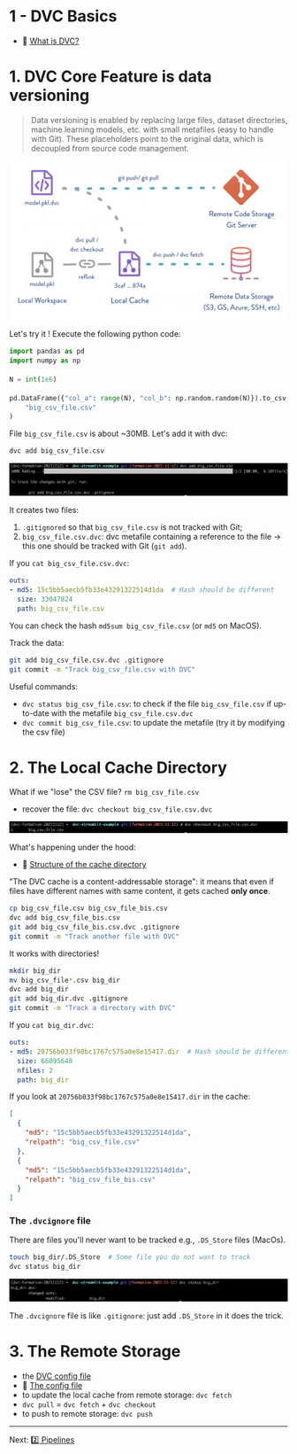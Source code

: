 1 - DVC Basics
===

- :link: [What is DVC?](https://dvc.org/doc/user-guide/what-is-dvc)

# 1. DVC Core Feature is data versioning

> Data versioning is enabled by replacing large files, dataset directories, machine learning models, etc. with small metafiles (easy to handle with Git). These placeholders point to the original data, which is decoupled from source code management.

![DVC Principle](./images/dvc-principle.png)

Let's try it !
Execute the following python code:

```python
import pandas as pd
import numpy as np

N = int(1e6)

pd.DataFrame({"col_a": range(N), "col_b": np.random.random(N)}).to_csv(
    "big_csv_file.csv"
)
```

File `big_csv_file.csv` is about ~30MB. Let's add it with dvc:
```bash
dvc add big_csv_file.csv
```
![dvc add](./images/dvc-add.png)

It creates two files:
1. `.gitignored` so that `big_csv_file.csv` is not tracked with Git;
2. `big_csv_file.csv.dvc`: dvc metafile containing a reference to the file -> this one should be tracked with Git (`git add`).

If you `cat big_csv_file.csv.dvc`:
```yaml
outs:
- md5: 15c5bb5aecb5fb33e43291322514d1da  # Hash should be different
  size: 33047824
  path: big_csv_file.csv
```

You can check the hash `md5sum big_csv_file.csv` (or `md5` on MacOS).

Track the data:
```bash
git add big_csv_file.csv.dvc .gitignore
git commit -m "Track big_csv_file.csv with DVC"
```

Useful commands:
- `dvc status big_csv_file.csv`: to check if the file `big_csv_file.csv` if up-to-date with the metafile `big_csv_file.csv.dvc`
- `dvc commit big_csv_file.csv`: to update the metafile (try it by modifying the csv file)

# 2. The Local Cache Directory

What if we "lose" the CSV file? `rm big_csv_file.csv`
- recover the file: `dvc checkout big_csv_file.csv.dvc`

![dvc checkout](./images/dvc-checkout.png)

What's happening under the hood:
- :link: [Structure of the cache directory](https://dvc.org/doc/user-guide/project-structure/internal-files#structure-of-the-cache-directory)

"The DVC cache is a content-addressable storage": it means that even if files have different names with same content, it gets cached **only once**.

```bash
cp big_csv_file.csv big_csv_file_bis.csv
dvc add big_csv_file_bis.csv
git add big_csv_file_bis.csv.dvc .gitignore
git commit -m "Track another file with DVC"
```

It works with directories!
```bash
mkdir big_dir
mv big_csv_file*.csv big_dir
dvc add big_dir
git add big_dir.dvc .gitignore
git commit -m "Track a directory with DVC"
```

If you `cat big_dir.dvc`:
```yaml
outs:
- md5: 20756b033f98bc1767c575a0e8e15417.dir  # Hash should be different
  size: 66095648
  nfiles: 2
  path: big_dir
```

If you look at `20756b033f98bc1767c575a0e8e15417.dir` in the cache:
```json
[
  {
    "md5": "15c5bb5aecb5fb33e43291322514d1da",
    "relpath": "big_csv_file.csv"
  },
  {
    "md5": "15c5bb5aecb5fb33e43291322514d1da",
    "relpath": "big_csv_file_bis.csv"
  }
]
```

### The `.dvcignore` file

There are files you'll never want to be tracked e.g., `.DS_Store` files (MacOs).
```bash
touch big_dir/.DS_Store  # Some file you do not want to track
dvc status big_dir
```
![DVC status](./images/dvc-status.png)

The `.dvcignore` file is like `.gitignore`: just add `.DS_Store` in it does the trick.


# 3. The Remote Storage

- the [DVC config file](../.dvc/config)
- :link: [The config file](https://dvc.org/doc/command-reference/config)
- to update the local cache from remote storage: `dvc fetch`
- `dvc pull` = `dvc fetch` + `dvc checkout`
- to push to remote storage: `dvc push`

---
Next: [:two: Pipelines](./2_Pipelines.md)
